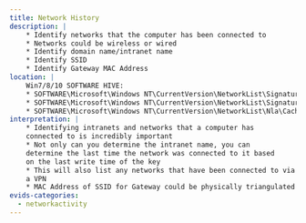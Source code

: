```yaml
---
title: Network History
description: |
    * Identify networks that the computer has been connected to
    * Networks could be wireless or wired
    * Identify domain name/intranet name
    * Identify SSID
    * Identify Gateway MAC Address
location: |
    Win7/8/10 SOFTWARE HIVE:
    * SOFTWARE\Microsoft\Windows NT\CurrentVersion\NetworkList\Signatures\Unmanaged
    * SOFTWARE\Microsoft\Windows NT\CurrentVersion\NetworkList\Signatures\Managed
    * SOFTWARE\Microsoft\Windows NT\CurrentVersion\NetworkList\Nla\Cache
interpretation: |
    * Identifying intranets and networks that a computer has
    connected to is incredibly important
    * Not only can you determine the intranet name, you can
    determine the last time the network was connected to it based
    on the last write time of the key
    * This will also list any networks that have been connected to via
    a VPN
    * MAC Address of SSID for Gateway could be physically triangulated
evids-categories:
  - networkactivity
---
```

